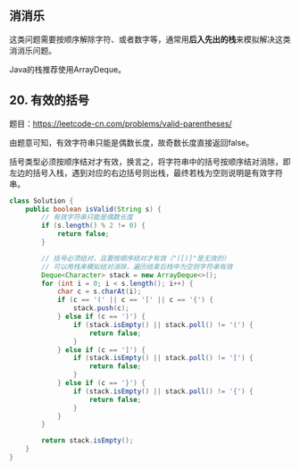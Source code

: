 <!--
date: 2021-10-27T22:34:12+08:00
lastmod: 2021-10-27T22:34:12+08:00
-->

## 消消乐

这类问题需要按顺序解除字符、或者数字等，通常用**后入先出的栈**来模拟解决这类消消乐问题。

Java的栈推荐使用ArrayDeque。

## 20. 有效的括号

题目：https://leetcode-cn.com/problems/valid-parentheses/

由题意可知，有效字符串只能是偶数长度，故奇数长度直接返回false。

括号类型必须按顺序结对才有效，换言之，将字符串中的括号按顺序结对消除，即左边的括号入栈，遇到对应的右边括号则出栈，最终若栈为空则说明是有效字符串。

```java
class Solution {
    public boolean isValid(String s) {
        // 有效字符串只能是偶数长度
        if (s.length() % 2 != 0) {
            return false;
        }

        // 括号必须结对，且要按顺序结对才有效（"([)]"是无效的）
        // 可以用栈来模拟结对消除，遍历结束后栈中为空则字符串有效
        Deque<Character> stack = new ArrayDeque<>();
        for (int i = 0; i < s.length(); i++) {
            char c = s.charAt(i);
            if (c == '(' || c == '[' || c == '{') {
                stack.push(c);
            } else if (c == ')') {
                if (stack.isEmpty() || stack.poll() != '(') {
                    return false;
                }
            } else if (c == ']') {
                if (stack.isEmpty() || stack.poll() != '[') {
                    return false;
                }
            } else if (c == '}') {
                if (stack.isEmpty() || stack.poll() != '{') {
                    return false;
                }
            }
        }

        return stack.isEmpty();
    }
}
```
<!--
## 301. 删除无效的括号

题目：https://leetcode-cn.com/problems/remove-invalid-parentheses/
-->
